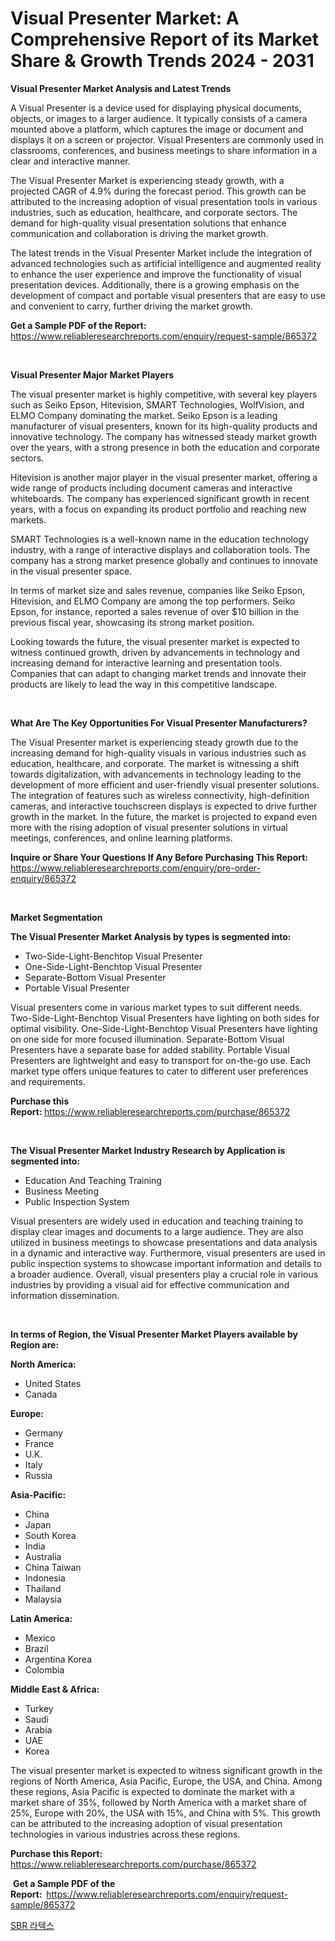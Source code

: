 <p><h1>Visual Presenter Market: A Comprehensive Report of its Market Share & Growth Trends 2024 - 2031</h1></p><p><strong>Visual Presenter Market Analysis and Latest Trends</strong></p>
<p><p>A Visual Presenter is a device used for displaying physical documents, objects, or images to a larger audience. It typically consists of a camera mounted above a platform, which captures the image or document and displays it on a screen or projector. Visual Presenters are commonly used in classrooms, conferences, and business meetings to share information in a clear and interactive manner.</p><p>The Visual Presenter Market is experiencing steady growth, with a projected CAGR of 4.9% during the forecast period. This growth can be attributed to the increasing adoption of visual presentation tools in various industries, such as education, healthcare, and corporate sectors. The demand for high-quality visual presentation solutions that enhance communication and collaboration is driving the market growth.</p><p>The latest trends in the Visual Presenter Market include the integration of advanced technologies such as artificial intelligence and augmented reality to enhance the user experience and improve the functionality of visual presentation devices. Additionally, there is a growing emphasis on the development of compact and portable visual presenters that are easy to use and convenient to carry, further driving the market growth.</p></p>
<p><strong>Get a Sample PDF of the Report:&nbsp;</strong> <a href="https://www.reliableresearchreports.com/enquiry/request-sample/865372">https://www.reliableresearchreports.com/enquiry/request-sample/865372</a></p>
<p>&nbsp;</p>
<p><strong>Visual Presenter Major Market Players</strong></p>
<p><p>The visual presenter market is highly competitive, with several key players such as Seiko Epson, Hitevision, SMART Technologies, WolfVision, and ELMO Company dominating the market. Seiko Epson is a leading manufacturer of visual presenters, known for its high-quality products and innovative technology. The company has witnessed steady market growth over the years, with a strong presence in both the education and corporate sectors.</p><p>Hitevision is another major player in the visual presenter market, offering a wide range of products including document cameras and interactive whiteboards. The company has experienced significant growth in recent years, with a focus on expanding its product portfolio and reaching new markets.</p><p>SMART Technologies is a well-known name in the education technology industry, with a range of interactive displays and collaboration tools. The company has a strong market presence globally and continues to innovate in the visual presenter space.</p><p>In terms of market size and sales revenue, companies like Seiko Epson, Hitevision, and ELMO Company are among the top performers. Seiko Epson, for instance, reported a sales revenue of over $10 billion in the previous fiscal year, showcasing its strong market position.</p><p>Looking towards the future, the visual presenter market is expected to witness continued growth, driven by advancements in technology and increasing demand for interactive learning and presentation tools. Companies that can adapt to changing market trends and innovate their products are likely to lead the way in this competitive landscape.</p></p>
<p>&nbsp;</p>
<p><strong>What Are The Key Opportunities For Visual Presenter Manufacturers?</strong></p>
<p><p>The Visual Presenter market is experiencing steady growth due to the increasing demand for high-quality visuals in various industries such as education, healthcare, and corporate. The market is witnessing a shift towards digitalization, with advancements in technology leading to the development of more efficient and user-friendly visual presenter solutions. The integration of features such as wireless connectivity, high-definition cameras, and interactive touchscreen displays is expected to drive further growth in the market. In the future, the market is projected to expand even more with the rising adoption of visual presenter solutions in virtual meetings, conferences, and online learning platforms.</p></p>
<p><strong>Inquire or Share Your Questions If Any Before Purchasing This Report:</strong> <a href="https://www.reliableresearchreports.com/enquiry/pre-order-enquiry/865372">https://www.reliableresearchreports.com/enquiry/pre-order-enquiry/865372</a></p>
<p>&nbsp;</p>
<p><strong>Market Segmentation</strong></p>
<p><strong>The Visual Presenter Market Analysis by types is segmented into:</strong></p>
<p><ul><li>Two-Side-Light-Benchtop Visual Presenter</li><li>One-Side-Light-Benchtop Visual Presenter</li><li>Separate-Bottom Visual Presenter</li><li>Portable Visual Presenter</li></ul></p>
<p><p>Visual presenters come in various market types to suit different needs. Two-Side-Light-Benchtop Visual Presenters have lighting on both sides for optimal visibility. One-Side-Light-Benchtop Visual Presenters have lighting on one side for more focused illumination. Separate-Bottom Visual Presenters have a separate base for added stability. Portable Visual Presenters are lightweight and easy to transport for on-the-go use. Each market type offers unique features to cater to different user preferences and requirements.</p></p>
<p><strong>Purchase this Report:&nbsp;</strong><a href="https://www.reliableresearchreports.com/purchase/865372">https://www.reliableresearchreports.com/purchase/865372</a></p>
<p>&nbsp;</p>
<p><strong>The Visual Presenter Market Industry Research by Application is segmented into:</strong></p>
<p><ul><li>Education And Teaching Training</li><li>Business Meeting</li><li>Public Inspection System</li></ul></p>
<p><p>Visual presenters are widely used in education and teaching training to display clear images and documents to a large audience. They are also utilized in business meetings to showcase presentations and data analysis in a dynamic and interactive way. Furthermore, visual presenters are used in public inspection systems to showcase important information and details to a broader audience. Overall, visual presenters play a crucial role in various industries by providing a visual aid for effective communication and information dissemination.</p></p>
<p>&nbsp;</p>
<p><strong>In terms of Region, the Visual Presenter Market Players available by Region are:</strong></p>
<p>
    <p> <strong> North America: </strong>
        <ul>
            <li>United States</li>
            <li>Canada</li>
        </ul>
        </p> 
    <p> <strong> Europe: </strong>
        <ul>
            <li>Germany</li>
            <li>France</li>
            <li>U.K.</li>
            <li>Italy</li>
            <li>Russia</li>
        </ul>
        </p> 
    <p> <strong> Asia-Pacific: </strong>
        <ul>
            <li>China</li>
            <li>Japan</li>
            <li>South Korea</li>
            <li>India</li>
            <li>Australia</li>
            <li>China Taiwan</li>
            <li>Indonesia</li>
            <li>Thailand</li>
            <li>Malaysia</li>
        </ul>
        </p> 
    <p> <strong> Latin America: </strong>
        <ul>
            <li>Mexico</li>
            <li>Brazil</li>
            <li>Argentina Korea</li>
            <li>Colombia</li>
        </ul>
        </p> 
    <p> <strong> Middle East & Africa: </strong>
        <ul>
            <li>Turkey</li>
            <li>Saudi</li>
            <li>Arabia</li>
            <li>UAE</li>
            <li>Korea</li>
        </ul>
    </p>
    </p>
<p><p>The visual presenter market is expected to witness significant growth in the regions of North America, Asia Pacific, Europe, the USA, and China. Among these regions, Asia Pacific is expected to dominate the market with a market share of 35%, followed by North America with a market share of 25%, Europe with 20%, the USA with 15%, and China with 5%. This growth can be attributed to the increasing adoption of visual presentation technologies in various industries across these regions.</p></p>
<p><strong>Purchase this Report: </strong><a href="https://www.reliableresearchreports.com/purchase/865372">https://www.reliableresearchreports.com/purchase/865372</a></p>
<p>&nbsp;<strong>Get a Sample PDF of the Report:&nbsp;&nbsp;</strong><a href="https://www.reliableresearchreports.com/enquiry/request-sample/865372">https://www.reliableresearchreports.com/enquiry/request-sample/865372</a></p>
<p><strong></strong></p>
<p><p><a href="https://medium.com/@kirby6567566/sbr-%EB%9D%BC%ED%85%8D%EC%8A%A4-%EC%8B%9C%EC%9E%A5-2031%EB%85%84%EA%B9%8C%EC%A7%80%EC%9D%98-%EC%84%B1%EA%B3%B5%EC%A0%81%EC%9D%B8-%EB%B9%84%EC%A6%88%EB%8B%88%EC%8A%A4-%EC%A0%84%EB%9E%B5-%EC%98%88%EC%B8%A1%EC%9D%84-%EC%9C%84%ED%95%9C-%EC%97%B4%EC%87%A0-9b432478650f">SBR 라텍스</a></p></p>